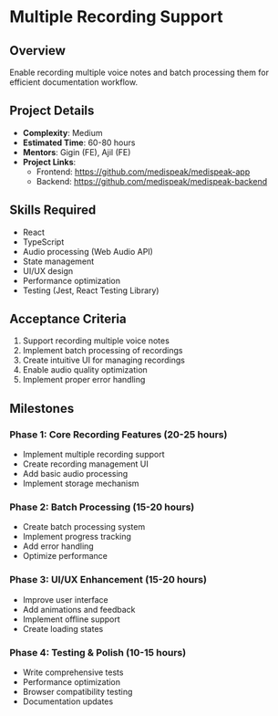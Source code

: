 # Multiple Recording Support

## Overview
Enable recording multiple voice notes and batch processing them for efficient documentation workflow.

## Project Details
- **Complexity**: Medium
- **Estimated Time**: 60-80 hours
- **Mentors**: Gigin (FE), Ajil (FE)
- **Project Links**: 
  - Frontend: https://github.com/medispeak/medispeak-app
  - Backend: https://github.com/medispeak/medispeak-backend

## Skills Required
- React
- TypeScript
- Audio processing (Web Audio API)
- State management
- UI/UX design
- Performance optimization
- Testing (Jest, React Testing Library)

## Acceptance Criteria
1. Support recording multiple voice notes
2. Implement batch processing of recordings
3. Create intuitive UI for managing recordings
4. Enable audio quality optimization
5. Implement proper error handling

## Milestones

### Phase 1: Core Recording Features (20-25 hours)
* Implement multiple recording support
* Create recording management UI
* Add basic audio processing
* Implement storage mechanism

### Phase 2: Batch Processing (15-20 hours)
* Create batch processing system
* Implement progress tracking
* Add error handling
* Optimize performance

### Phase 3: UI/UX Enhancement (15-20 hours)
* Improve user interface
* Add animations and feedback
* Implement offline support
* Create loading states

### Phase 4: Testing & Polish (10-15 hours)
* Write comprehensive tests
* Performance optimization
* Browser compatibility testing
* Documentation updates 